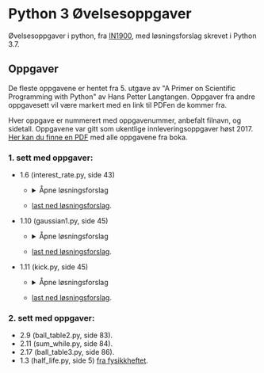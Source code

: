 # Python 3 Øvelsesoppgaver
Øvelsesoppgaver i python, fra [IN1900](https://www.uio.no/studier/emner/matnat/ifi/IN1900/h17/ressurser/undervisningsplan.html), med løsningsforslag skrevet i Python 3.7.

## Oppgaver
De fleste oppgavene er hentet fra 5. utgave av "A Primer on Scientific Programming with Python" av Hans Petter Langtangen. Oppgaver fra andre oppgavesett vil være markert med en link til PDFen de kommer fra.

Hver oppgave er nummerert med oppgavenummer, anbefalt filnavn, og sidetall. Oppgavene var gitt som ukentlige innleveringsoppgaver høst 2017. [Her kan du finne en PDF](docs/OppgavePDFer/in1900_exercises_2017.pdf) med alle oppgavene fra boka.

### 1. sett med oppgaver:
- 1.6 (interest_rate.py, side 43)
  - <details><summary>Åpne løsningsforslag</summary>
    <p>
      
    ```python
    """
    Oppgave 1.6, interest_rate.py, av Anders P. Åsbø.

    Dette er en "doc-string" som skal stå øverst i programmet.
    Den skal kort dokumentere hva koden gjør:
    Denne koden beregner A(1+p/100)^n.
    Det kan også være lurt å inkludere oppgavenummer i doc-stringen hvis
    programmet er del av en besvarelse.
    """

    """
    Når man lager variabler er det lurt å inkludere kommentarer som forteller hva
    variablene representerer. Enheter skrives i firkant-parantes i kommentaren [m].
    Det er også lurt med kommentarer hvor koden gjør en viktig beregning, e.l.
    Linjer i koden bør ikke være mer enn 79 tegn lange.
    """
    p = 5  # 5% rente.
    A = 1000  # startbeløp [€].
    n = 3  # tid på konto [år].
    
    B = A*((1 + p/100)**(n))  # beregner nytt beløp.
    print("Etter %g år har beløpet vokst til €%g." % (n, B))  # printer resultat.

    # kjøreeksempel:
    """
    In [4]: run interest_rate.py
    Etter 3 år har beløpet vokst til €1157.63.
    """
    
    """
    Alle innleverte kodefiler burde inkludere et kjøreeksempel i bunnen av filen,
    som er en kopi av kommandoen som kjører programmet, og
    resultatet som printes i terminalen når programmet kjøres.
    
    Hvis programmet ikke printer til terminalen, så skal fortsatt run-kommandoen
    inkluderes i kjøreeksempelet sammen med det tomme outputtet, for å vise at
    programmet faktisk ikke printet noe når eleven kjørte koden.
    
    Hvis programmet åpner ett eller flere plot, så må dette nevnes under
    kjøreeksempelet. See kjøreeksempel-eksempelet under.
    """
    
    # kjøreeksempel:
    """
    In [4]: run plot_program.py
    """
    # Det åpnes 2 plot.
    
    ```
    
    </p>
    </details>
  - [last ned løsningsforslag](docs/kode_løsningsforslag/sett_1/interest_rate.py).
    
- 1.10 (gaussian1.py, side 45)
  - <details><summary>Åpne løsningsforslag</summary>
    <p>

    ```python
    """
    Oppgave 1.10, kick.py, av Anders P. Åsbø.
    
    Dette programmet evaluerer en gitt Gaussisk fordeling ved en gitt x-verdi.
    """
    import numpy as np  # import-komandoer skal stå øverst under doc-stringen.
    
    m = 0  # gjennomsnittsverdi.
    s = 2  # standard-avvik.
    x = 1  # x-verdi.
    
    # beregner funksjonsverdien. Pass på parantesene!
    f = (1.0/(np.sqrt(2*np.pi)*s))*np.exp((-1.0/2)*(((x)-(m))/s)**2)
    print("f(%g) = %g" % (x, f))
    
    # kjøreeksempel:
    """
    In [8]: run gaussian1.py
    f(1) = 0.176033
    """
    # tatt på kalkulator får jeg f(1) = 0.176033.

    ```

    </p>
    </details>
  - [last ned løsningsforslag](docs/kode_løsningsforslag/sett_1/gaussian1.py).
- 1.11 (kick.py, side 45)
  - <details><summary>Åpne løsningsforslag</summary>
    <p>

    ```python
    """
    Oppgave 1.11, kick.py, av Anders P. Åsbø.
    
    Dette programmet beregner tyngde- og luftmotstandskraft på en ball av
    masse m sparket med starthastighet V_1 og V_2.
    """
    from numpy import pi  # importerer bare det jeg skal bruke.
    
    q = 1.2  # lufttetthet [kg/m**3].
    a = 0.11  # radius til ball [m].
    A = pi*a**2.0  # tversnittareal [m**2].
    C_d = 0.4  # luftmotstandskonstant.
    m = 0.43  # masse til ball [kg].
    g = 9.81  # jordas tyngdeaksellerasjon [m/s**2].
    V_1 = 120.0/3.6  # ballens fart ved hardt spark [m/s].
    V_2 = 30.0/3.6  # ballens fart ved svakt spark [m/s].
    
    F_d1 = (1.0/2)*C_d*q*A*(V_1**2)  # luftmotstandskraft ved høy fart [N].
    F_d2 = (1.0/2)*C_d*q*A*(V_2**2)  # luftmotstandskraft ved lav fart [N].
    G = m*g  # ballens tyngde [N].
    R1 = F_d1/G  # luftmotstand per tyngde for høy fart.
    R2 = F_d2/G  # luftmotstand per tyngde for lav fart.
    print("Ballens tyngde er G = %.1f N." % G)
    print("Hardt spark gir F_d = %.1f N, og F_d/G = %.1f" % (F_d1, R1))
    print("Hardt spark gir F_d = %.1f N, og F_d/G = %.1f" % (F_d2, R2))
    
    # kjøreeksempel:
    """
    In [7]: run kick.py
    Ballens tyngde er G = 4.2 N.
    Hardt spark gir F_d = 10.1 N, og F_d/G = 2.4
    Hardt spark gir F_d = 0.6 N, og F_d/G = 0.2
    """
    
    ```

    </p>
    </details>
  - [last ned løsningsforslag](docs/kode_løsningsforslag/sett_1/kick.py).

### 2. sett med oppgaver:
- 2.9 (ball_table2.py, side 83).
- 2.11 (sum_while.py, side 84).
- 2.17 (ball_table3.py, side 86).
- 1.3 (half_life.py, side 5) [fra fysikkheftet](docs/OppgavePDFer/fysikk_oppgaver.pdf).
